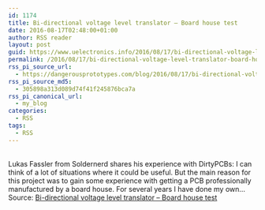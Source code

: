 ```yaml
---
id: 1174
title: Bi-directional voltage level translator – Board house test
date: 2016-08-17T02:48:00+01:00
author: RSS reader
layout: post
guid: https://www.uelectronics.info/2016/08/17/bi-directional-voltage-level-translator-board-house-test/
permalink: /2016/08/17/bi-directional-voltage-level-translator-board-house-test/
rss_pi_source_url:
  - https://dangerousprototypes.com/blog/2016/08/17/bi-directional-voltage-level-translator-board-house-test/
rss_pi_source_md5:
  - 305898a313d089d74f41f245876bca7a
rss_pi_canonical_url:
  - my_blog
categories:
  - RSS
tags:
  - RSS
---
```

&#013;  
Lukas Fassler from Soldernerd shares his experience with DirtyPCBs: I can think of a lot of situations where it could be useful. But the main reason for this project was to gain some experience with getting a PCB professionally manufactured by a board house. For several years I have done my own…&#013;  
Source: <a href="https://dangerousprototypes.com/blog/2016/08/17/bi-directional-voltage-level-translator-board-house-test/" target="_blank">Bi-directional voltage level translator – Board house test</a>